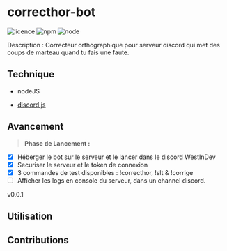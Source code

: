 # correcthor-bot

![licence](https://img.shields.io/apm/l/test?label=Licence)
![npm](https://img.shields.io/npm/v/npm?color=green)
![node](https://img.shields.io/node/v/npm?color=green)

Description :
Correcteur orthographique pour serveur discord qui met des coups de marteau quand tu fais une faute.

## Technique

* nodeJS

* [discord.js](https://discord.js.org)

## Avancement 

> **Phase de Lancement :**

- [x] Héberger le bot sur le serveur et le lancer dans le discord WestInDev
- [x] Securiser le serveur et le token de connexion 
- [x] 3 commandes de test disponibles : !correcthor, !slt & !corrige
- [ ] Afficher les logs en console du serveur, dans un channel discord.

v0.0.1


## Utilisation 

## Contributions
